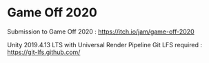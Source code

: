 # Game Off 2020

Submission to Game Off 2020 : https://itch.io/jam/game-off-2020

Unity 2019.4.13 LTS with Universal Render Pipeline
Git LFS required : https://git-lfs.github.com/
